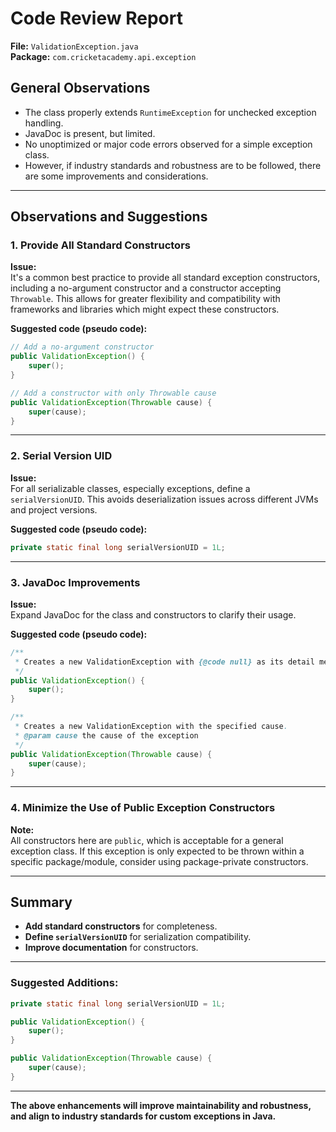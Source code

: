 # Code Review Report

**File:** `ValidationException.java`  
**Package:** `com.cricketacademy.api.exception`

## General Observations

- The class properly extends `RuntimeException` for unchecked exception handling.
- JavaDoc is present, but limited.
- No unoptimized or major code errors observed for a simple exception class.
- However, if industry standards and robustness are to be followed, there are some improvements and considerations.

---

## Observations and Suggestions

### 1. Provide All Standard Constructors

**Issue:**  
It's a common best practice to provide all standard exception constructors, including a no-argument constructor and a constructor accepting `Throwable`. This allows for greater flexibility and compatibility with frameworks and libraries which might expect these constructors.

**Suggested code (pseudo code):**
```java
// Add a no-argument constructor
public ValidationException() {
    super();
}

// Add a constructor with only Throwable cause
public ValidationException(Throwable cause) {
    super(cause);
}
```

---

### 2. Serial Version UID

**Issue:**  
For all serializable classes, especially exceptions, define a `serialVersionUID`. This avoids deserialization issues across different JVMs and project versions.

**Suggested code (pseudo code):**
```java
private static final long serialVersionUID = 1L;
```

---

### 3. JavaDoc Improvements

**Issue:**  
Expand JavaDoc for the class and constructors to clarify their usage.

**Suggested code (pseudo code):**
```java
/**
 * Creates a new ValidationException with {@code null} as its detail message.
 */
public ValidationException() {
    super();
}

/**
 * Creates a new ValidationException with the specified cause.
 * @param cause the cause of the exception
 */
public ValidationException(Throwable cause) {
    super(cause);
}
```

---

### 4. Minimize the Use of Public Exception Constructors

**Note:**  
All constructors here are `public`, which is acceptable for a general exception class. If this exception is only expected to be thrown within a specific package/module, consider using package-private constructors.

---

## Summary

- **Add standard constructors** for completeness.
- **Define `serialVersionUID`** for serialization compatibility.
- **Improve documentation** for constructors.

---

### **Suggested Additions:**

```java
private static final long serialVersionUID = 1L;

public ValidationException() {
    super();
}

public ValidationException(Throwable cause) {
    super(cause);
}
```

---

**The above enhancements will improve maintainability and robustness, and align to industry standards for custom exceptions in Java.**